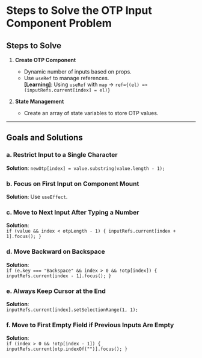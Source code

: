 # Steps to Solve the OTP Input Component Problem

## Steps to Solve

1. **Create OTP Component**  
   - Dynamic number of inputs based on props.  
   - Use `useRef` to manage references.  
     **[Learning]**: Using `useRef` with `map` → `ref={(el) => (inputRefs.current[index] = el)}`  

2. **State Management**  
   - Create an array of state variables to store OTP values.

---

## Goals and Solutions

### a. Restrict Input to a Single Character  
**Solution**: `newOtp[index] = value.substring(value.length - 1);`

### b. Focus on First Input on Component Mount  
**Solution**: Use `useEffect`.

### c. Move to Next Input After Typing a Number  
**Solution**:  
`if (value && index < otpLength - 1) { inputRefs.current[index + 1].focus(); }`

### d. Move Backward on Backspace  
**Solution**:  
`if (e.key === "Backspace" && index > 0 && !otp[index]) { inputRefs.current[index - 1].focus(); }`

### e. Always Keep Cursor at the End  
**Solution**:  
`inputRefs.current[index].setSelectionRange(1, 1);`

### f. Move to First Empty Field if Previous Inputs Are Empty  
**Solution**:  
`if (index > 0 && !otp[index - 1]) { inputRefs.current[otp.indexOf("")].focus(); }`
